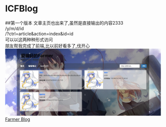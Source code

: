 # ICFBlog
##第一个版本
文章主页也出来了,虽然是直接输出的内容2333<br>
/y/m/d/id<br>
/?ctrl=article&action=index&id=id<br>
可以以这两种种形式访问<br>
朋友帮我完成了前端,比以前好看多了,伐开心<br>
![Home](public/img/home.jpg)
[Farmer Blog](http://blog.icodef.com)